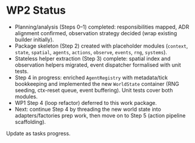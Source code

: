 # WP2 Status

- Planning/analysis (Steps 0–1) completed: responsibilities mapped, ADR alignment confirmed, observation strategy decided (wrap existing builder initially).
- Package skeleton (Step 2) created with placeholder modules (`context`, `state`, `spatial`, `agents`, `actions`, `observe`, `events`, `rng`, `systems`).
- Stateless helper extraction (Step 3) complete: spatial index and observation helpers migrated, event dispatcher formalised with unit tests.
- Step 4 in progress: enriched `AgentRegistry` with metadata/tick bookkeeping and implemented the new `WorldState` container (RNG seeding, ctx-reset queue, event buffering). Unit tests cover both modules.
- WP1 Step 4 (loop refactor) deferred to this work package.
- Next: continue Step 4 by threading the new world state into adapters/factories prep work, then move on to Step 5 (action pipeline scaffolding).

Update as tasks progress.
